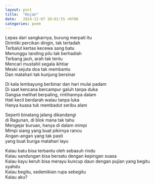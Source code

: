 ```yaml
---
layout: post
title:  "Hujan"
date:   2024-12-07 10:01:55 +0700
categories: poem
---
```


Lepas dari sangkarnya, burung merpati itu \
Dirintiki percikan dingin, tak tertadah \
Terbalut kertas kecewa sang batu \
Menunggu tanding pilu tak berhadiah \
Terbang jauh, arah tak tentu \
Mencari mustahil segala ikhtiar \
Meski sejuta doa tak membantu \
Dan matahari tak kunjung bersinar

Di kala lembayung berbinar dan hari mulai padam \
Di saat kencana bercampur galuh tanpa duka \
Gangsa melihat berpaling, rintihannya dalam \
Hati kecil berdarah walau tanpa luka \
Hanya kuasa tuk membadut seribu alam

Seperti binatang jalang dikandangi \
di Ragunan, di blok mana tak tahu \
Mengejar buruan, hanya di dalam mimpi \
Mimpi siang yang buat pikirnya rancu \
Angan-angan yang tak pasti \
yang buat bunga matahari layu

Kalau batu bisa terbantu oleh sebasuh rindu \
Kalau sandungan bisa bersatu dengan kepingan suasa \
Kalau kayu keruh bisa merayu kuncup daun dengan pujian yang begitu syahdu \
Kalau begitu, sedemikian rupa sebegitu \
Kalau aku?
